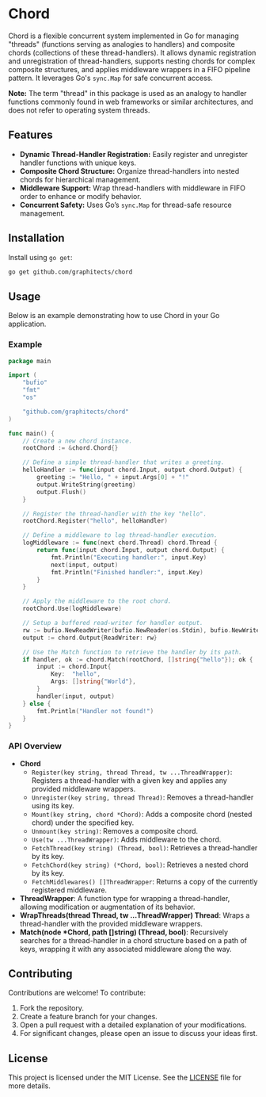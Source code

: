# Chord

Chord is a flexible concurrent system implemented in Go for managing "threads" (functions 
serving as analogies to handlers) and composite chords (collections of these thread-handlers). 
It allows dynamic registration and unregistration of thread-handlers, supports nesting chords 
for complex composite structures, and applies middleware wrappers in a FIFO pipeline pattern. 
It leverages Go's `sync.Map` for safe concurrent access.

**Note:** The term "thread" in this package is used as an analogy to handler functions commonly 
found in web frameworks or similar architectures, and does not refer to operating system threads.

## Features

- **Dynamic Thread-Handler Registration:** Easily register and unregister handler functions with 
  unique keys.
- **Composite Chord Structure:** Organize thread-handlers into nested chords for hierarchical management.
- **Middleware Support:** Wrap thread-handlers with middleware in FIFO order to enhance or modify behavior.
- **Concurrent Safety:** Uses Go’s `sync.Map` for thread-safe resource management.

## Installation

Install using `go get`:

```bash
go get github.com/graphitects/chord
```

## Usage

Below is an example demonstrating how to use Chord in your Go application.

### Example

```go
package main

import (
	"bufio"
	"fmt"
	"os"

	"github.com/graphitects/chord"
)

func main() {
	// Create a new chord instance.
	rootChord := &chord.Chord{}

	// Define a simple thread-handler that writes a greeting.
	helloHandler := func(input chord.Input, output chord.Output) {
		greeting := "Hello, " + input.Args[0] + "!"
		output.WriteString(greeting)
		output.Flush()
	}

	// Register the thread-handler with the key "hello".
	rootChord.Register("hello", helloHandler)

	// Define a middleware to log thread-handler execution.
	logMiddleware := func(next chord.Thread) chord.Thread {
		return func(input chord.Input, output chord.Output) {
			fmt.Println("Executing handler:", input.Key)
			next(input, output)
			fmt.Println("Finished handler:", input.Key)
		}
	}

	// Apply the middleware to the root chord.
	rootChord.Use(logMiddleware)

	// Setup a buffered read-writer for handler output.
	rw := bufio.NewReadWriter(bufio.NewReader(os.Stdin), bufio.NewWriter(os.Stdout))
	output := chord.Output{ReadWriter: rw}

	// Use the Match function to retrieve the handler by its path.
	if handler, ok := chord.Match(rootChord, []string{"hello"}); ok {
		input := chord.Input{
			Key:  "hello",
			Args: []string{"World"},
		}
		handler(input, output)
	} else {
		fmt.Println("Handler not found!")
	}
}
```

### API Overview

- **Chord**
  - `Register(key string, thread Thread, tw ...ThreadWrapper)`: Registers a thread-handler with a given key and applies any provided middleware wrappers.
  - `Unregister(key string, thread Thread)`: Removes a thread-handler using its key.
  - `Mount(key string, chord *Chord)`: Adds a composite chord (nested chord) under the specified key.
  - `Unmount(key string)`: Removes a composite chord.
  - `Use(tw ...ThreadWrapper)`: Adds middleware to the chord.
  - `FetchThread(key string) (Thread, bool)`: Retrieves a thread-handler by its key.
  - `FetchChord(key string) (*Chord, bool)`: Retrieves a nested chord by its key.
  - `FetchMiddlewares() []ThreadWrapper`: Returns a copy of the currently registered middleware.
- **ThreadWrapper**: A function type for wrapping a thread-handler, allowing modification or augmentation of its behavior.
- **WrapThreads(thread Thread, tw ...ThreadWrapper) Thread**: Wraps a thread-handler with the provided middleware wrappers.
- **Match(node *Chord, path []string) (Thread, bool)**: Recursively searches for a thread-handler in a chord structure based on a path of keys, wrapping it with any associated middleware along the way.

## Contributing

Contributions are welcome! To contribute:
1. Fork the repository.
2. Create a feature branch for your changes.
3. Open a pull request with a detailed explanation of your modifications.
4. For significant changes, please open an issue to discuss your ideas first.

## License

This project is licensed under the MIT License. See the [LICENSE](LICENSE) file for more details.